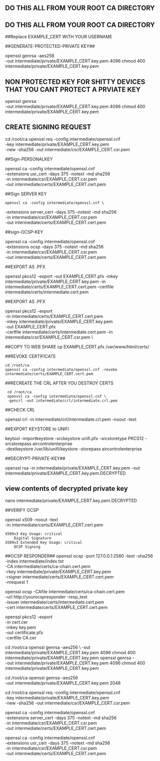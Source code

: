 ## DO THIS ALL FROM YOUR ROOT CA DIRECTORY
## DO THIS ALL FROM YOUR ROOT CA DIRECTORY
##Replace EXAMPLE_CERT WITH YOUR USERNAME



##GENERATE-PROTECTED-PRIVATE KEY##

 openssl genrsa -aes256 \
      -out intermediate/private/EXAMPLE_CERT.key.pem 4096
 chmod 400 intermediate/private/EXAMPLE_CERT.key.pem

## NON PROTECTED KEY FOR SHITTY DEVICES THAT YOU CANT PROTECT A PRVIATE KEY

 openssl genrsa \
      -out intermediate/private/EXAMPLE_CERT.key.pem 4096
 chmod 400 intermediate/private/EXAMPLE_CERT.key.pem

## CREATE SIGNING REQUEST

 cd /root/ca
	openssl req -config intermediate/openssl.cnf \
      -key intermediate/private/EXAMPLE_CERT.key.pem \
      -new -sha256 -out intermediate/csr/EXAMPLE_CERT.csr.pem

##Sign-PERSONALKEY

openssl ca -config intermediate/openssl.cnf \
-extensions usr_cert -days 375 -notext -md sha256 \
-in intermediate/csr/EXAMPLE_CERT.csr.pem \
-out intermediate/certs/EXAMPLE_CERT.cert.pem

##Sign SERVER KEY

	openssl ca -config intermediate/openssl.cnf \
-extensions server_cert -days 375 -notext -md sha256 \
-in intermediate/csr/EXAMPLE_CERT.csr.pem \
-out intermediate/certs/EXAMPLE_CERT.cert.pem

##sign-OCSP-KEY

 openssl ca -config intermediate/openssl.cnf \
      -extensions ocsp -days 375 -notext -md sha256 \
      -in intermediate/csr/EXAMPLE_CERT.csr.pem \
      -out intermediate/certs/EXAMPLE_CERT.cert.pem

##EXPORT AS .PFX

 openssl pkcs12 -export -out EXAMPLE_CERT.pfx -inkey intermediate/private/EXAMPLE_CERT.key.pem -in intermediate/certs/EXAMPLE_CERT.cert.pem -certfile intermediate/certs/intermediate.cert.pem

##EXPORT AS .PFX

openssl pkcs12 -export \
-in intermediate/certs/EXAMPLE_CERT.cert.pem \
-inkey intermediate/private/EXAMPLE_CERT.key.pem \
-out EXAMPLE_CERT.pfx \
-certfile intermediate/certs/intermediate.cert.pem
-in intermediate/csr/EXAMPLE_CERT.csr.pem \

##COPY TO WEB SHARE
 cp EXAMPLE_CERT.pfx /var/www/html/certs/

##REVOKE CERTIFICATE

	cd /root/ca
	openssl ca -config intermediate/openssl.cnf -revoke intermediate/certs/EXAMPLE_CERT.cert.pem


##RECREATE THE CRL AFTER YOU DESTROY CERTS

     cd /root/ca
	 openssl ca -config intermediate/openssl.cnf \
     -gencrl -out intermediate/crl/intermediate.crl.pem



##CHECK CRL

 openssl crl -in intermediate/crl/intermediate.crl.pem -noout -text

##EXPORT KEYSTORE to UNIFI

keytool -importkeystore -srckeystore unifi.pfx -srcstoretype PKCS12 -srcstorepass aircontrolenterprise \
-destkeystore /var/lib/unifi/keystore -storepass aircontrolenterprise

##DECRYPT-PRIVATE-KEY##

openssl rsa -in intermediate/private/EXAMPLE_CERT.key.pem -out intermediate/private/EXAMPLE_CERT.key.pem.DECRYPTED

## view contents of decrypted private key

nano intermediate/private/EXAMPLE_CERT.key.pem.DECRYPTED

##VERIFY OCSP

 openssl x509 -noout -text \
      -in intermediate/certs/EXAMPLE_CERT.cert.pem

    X509v3 Key Usage: critical
        Digital Signature
    X509v3 Extended Key Usage: critical
        OCSP Signing

##OCSP RESPONDER##
openssl ocsp -port 127.0.0.1:2560 -text -sha256 \
      -index intermediate/index.txt \
      -CA intermediate/certs/ca-chain.cert.pem \
      -rkey intermediate/private/EXAMPLE_CERT.key.pem \
      -rsigner intermediate/certs/EXAMPLE_CERT.cert.pem \
      -nrequest 1


openssl ocsp -CAfile intermediate/certs/ca-chain.cert.pem \
      -url http://yourocspresponder -resp_text \
      -issuer intermediate/certs/intermediate.cert.pem \
      -cert intermediate/certs/EXAMPLE_CERT.cert.pem



openssl pkcs12 -export \
	-in cert.cer \
	-inkey key.pem \
	-out certificate.pfx \
	-certfile CA.cer



cd /root/ca
 openssl genrsa -aes256 \  -out intermediate/private/EXAMPLE_CERT.key.pem 4096
 chmod 400 intermediate/private/EXAMPLE_CERT.key.pem
 openssl genrsa - \
      -out intermediate/private/EXAMPLE_CERT.key.pem 4096
 chmod 400 intermediate/private/EXAMPLE_CERT.key.pem


 cd /root/ca
 openssl genrsa -aes256 \
      -out intermediate/private/EXAMPLE_CERT.key.pem 2048




 cd /root/ca
 openssl req -config intermediate/openssl.cnf \
      -key intermediate/private/EXAMPLE_CERT.key.pem \
      -new -sha256 -out intermediate/csr/EXAMPLE_CERT.csr.pem

openssl ca -config intermediate/openssl.cnf \
      -extensions server_cert -days 375 -notext -md sha256 \
      -in intermediate/csr/EXAMPLE_CERT.csr.pem \
      -out intermediate/certs/EXAMPLE_CERT.cert.pem

 openssl ca -config intermediate/openssl.cnf \
      -extensions usr_cert -days 375 -notext -md sha256 \
      -in intermediate/csr/EXAMPLE_CERT.csr.pem \
      -out intermediate/certs/EXAMPLE_CERT.cert.pem
